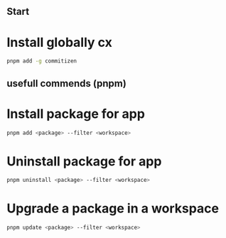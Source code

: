 ## Start

# Install globally cx
```sh
pnpm add -g commitizen
```

## usefull commends (pnpm)

# Install package for app
```sh
pnpm add <package> --filter <workspace>
```

# Uninstall package for app
```sh
pnpm uninstall <package> --filter <workspace>
```

# Upgrade a package in a workspace
```sh
pnpm update <package> --filter <workspace>
```